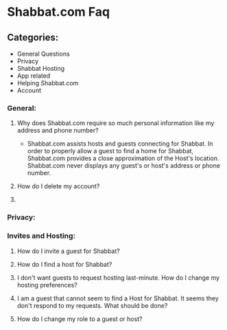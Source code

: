 
# Shabbat.com Faq

## Categories:

- General Questions
- Privacy
- Shabbat Hosting
- App related
- Helping Shabbat.com
- Account



### General:

1. Why does Shabbat.com require so much personal information like my address and phone number?
    * Shabbat.com assists hosts and guests connecting for Shabbat. In order to properly allow
      a guest to find a home for Shabbat, Shabbat.com provides a close approximation of the Host's location.
      Shabbat.com never displays any guest's or host's address or phone number.

2. How do I delete my account?

3.

### Privacy:


### Invites and Hosting:

1. How do I invite a guest for Shabbat?

2. How do I find a host for Shabbat?

2. I don't want guests to request hosting last-minute. How do I change my hosting preferences?

3. I am a guest that cannot seem to find a Host for Shabbat.
It seems they don't respond to my requests. What should be done?

4. How do I change my role to a guest or host?

